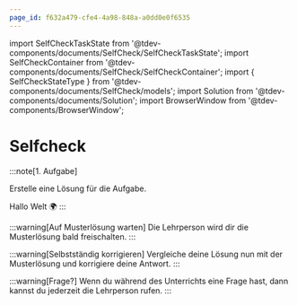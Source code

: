 ```yaml
---
page_id: f632a479-cfe4-4a98-848a-a0dd0e0f6535
---
```


import SelfCheckTaskState from '@tdev-components/documents/SelfCheck/SelfCheckTaskState';
import SelfCheckContainer from '@tdev-components/documents/SelfCheck/SelfCheckContainer';
import { SelfCheckStateType } from '@tdev-components/documents/SelfCheck/models';
import Solution from '@tdev-components/documents/Solution';
import BrowserWindow from '@tdev-components/BrowserWindow';

# Selfcheck

<BrowserWindow>
:::note[1. Aufgabe]
<SelfCheckTaskState id="df3313a5-c18f-4220-9dfe-cf4314c1b7b9" solutionId="e92b6f49-396e-48bc-8a6c-4ca94947210d">
</SelfCheckTaskState>

Erstelle eine Lösung für die Aufgabe.

<SelfCheckContainer taskStateId="df3313a5-c18f-4220-9dfe-cf4314c1b7b9">
<Solution id="e92b6f49-396e-48bc-8a6c-4ca94947210d">
Hallo Welt 🌍
</Solution>
</SelfCheckContainer>
:::

<SelfCheckContainer
taskStateId="df3313a5-c18f-4220-9dfe-cf4314c1b7b9"
alwaysVisibleForTeacher={false}
visibleTo={SelfCheckStateType.WaitingForSolution}>
:::warning[Auf Musterlösung warten]
Die Lehrperson wird dir die Musterlösung bald freischalten.
:::
</SelfCheckContainer>

<SelfCheckContainer
    taskStateId="df3313a5-c18f-4220-9dfe-cf4314c1b7b9"
    alwaysVisibleForTeacher={false}
    visibleFrom={SelfCheckStateType.Reviewing}>
:::warning[Selbstständig korrigieren]
Vergleiche deine Lösung nun mit der Musterlösung und korrigiere deine Antwort.
:::
</SelfCheckContainer>


<SelfCheckContainer taskStateId="df3313a5-c18f-4220-9dfe-cf4314c1b7b9"
    alwaysVisibleForTeacher={false}
    visibleFrom={SelfCheckStateType.Question}
    visibleTo={SelfCheckStateType.Question}>
:::warning[Frage?]
Wenn du während des Unterrichts eine Frage hast, dann kannst du jederzeit die Lehrperson rufen.
:::
</SelfCheckContainer>
</BrowserWindow>
